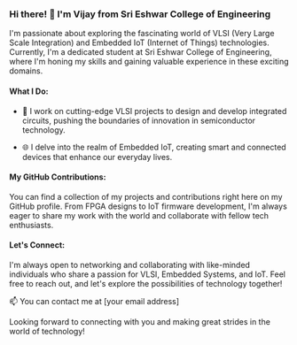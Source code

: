 ### Hi there! 👋 I'm Vijay from Sri Eshwar College of Engineering

I'm passionate about exploring the fascinating world of VLSI (Very Large Scale Integration) and Embedded IoT (Internet of Things) technologies. Currently, I'm a dedicated student at Sri Eshwar College of Engineering, where I'm honing my skills and gaining valuable experience in these exciting domains.

#### What I Do:

- 🧠 I work on cutting-edge VLSI projects to design and develop integrated circuits, pushing the boundaries of innovation in semiconductor technology.

- 🌐 I delve into the realm of Embedded IoT, creating smart and connected devices that enhance our everyday lives.

#### My GitHub Contributions:

You can find a collection of my projects and contributions right here on my GitHub profile. From FPGA designs to IoT firmware development, I'm always eager to share my work with the world and collaborate with fellow tech enthusiasts.

#### Let's Connect:

I'm always open to networking and collaborating with like-minded individuals who share a passion for VLSI, Embedded Systems, and IoT. Feel free to reach out, and let's explore the possibilities of technology together!

📫 You can contact me at [your email address]

Looking forward to connecting with you and making great strides in the world of technology!
